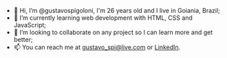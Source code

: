 - 👋 Hi, I’m @gustavospigoloni, I'm 26 years old and I live in Goiania, Brazil;
- 🌱 I’m currently learning web development with HTML, CSS and JavaScript;
- 💞️ I’m looking to collaborate on any project so I can learn more and get better;
- 📫 You can reach me at gustavo_spi@live.com or [LinkedIn](https://www.linkedin.com/in/gustavo-henrique-spigoloni-vila%C3%A7a-8492959a/).

<!---
gustavospigoloni/gustavospigoloni is a ✨ special ✨ repository because its `README.md` (this file) appears on your GitHub profile.
You can click the Preview link to take a look at your changes.
--->

